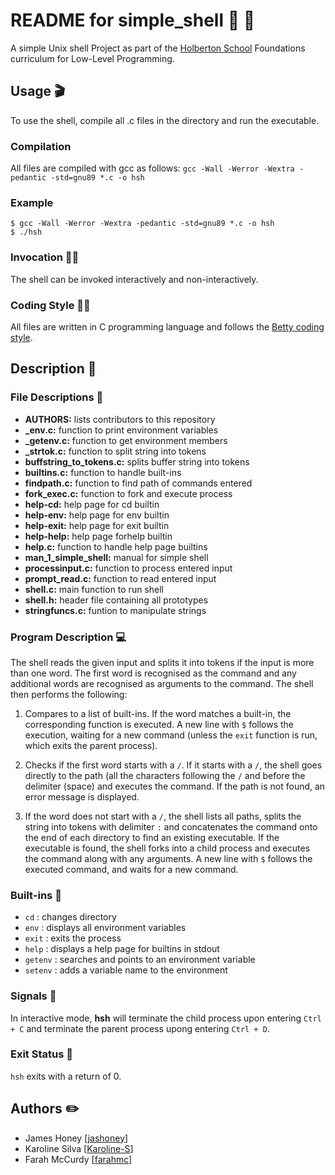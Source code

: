 # README for simple_shell :page_with_curl: :shell:

A simple Unix shell Project as part of the [Holberton School](https://holbertonschool.com.au/) Foundations curriculum for Low-Level Programming.

## Usage :clapper:
To use the shell, compile all .c files in the directory and run the executable.

### Compilation
All files are compiled with gcc as follows:
`gcc -Wall -Werror -Wextra -pedantic -std=gnu89 *.c -o hsh`

### Example
```
$ gcc -Wall -Werror -Wextra -pedantic -std=gnu89 *.c -o hsh
$ ./hsh
```

### Invocation :woman_technologist:
The shell can be invoked interactively and non-interactively.

### Coding Style :technologist:
All files are written in C programming language and follows the
[Betty coding style](https://github.com/holbertonschool/Betty/wiki).

## Description :speech_balloon:

### File Descriptions :floppy_disk:
- **AUTHORS:** lists contributors to this repository
- **_env.c:** function to print environment variables
- **_getenv.c:** function to get environment members
- **_strtok.c:** function to split string into tokens
- **buffstring_to_tokens.c:** splits buffer string into tokens
- **builtins.c:** function to handle built-ins
- **findpath.c:** function to find path of commands entered
- **fork_exec.c:** function to fork and execute process
- **help-cd:** help page for cd builtin
- **help-env:** help page for env builtin
- **help-exit:** help page for exit builtin
- **help-help:** help page forhelp builtin
- **help.c:** function to handle help page builtins
- **man_1_simple_shell:** manual for simple shell
- **processinput.c:** function to process entered input
- **prompt_read.c:** function to read entered input
- **shell.c:** main function to run shell
- **shell.h:** header file containing all prototypes
- **stringfuncs.c:** funtion to manipulate strings

### Program Description :computer:
The shell reads the given input and splits it into tokens if the input is more
than one word. The first word is recognised as the command and any additional
words are recognised as arguments to the command. The shell then performs the
following:

1. Compares to a list of built-ins. If the word matches a built-in, the
corresponding function is executed. A new line with `$` follows the
execution, waiting for a new command (unless the `exit` function is run,
which exits the parent process).

2. Checks if the first word starts with a `/`. If it starts with a
`/`, the shell goes directly to the path (all the characters following the
`/` and before the delimiter (space) and executes the command. If the path
is not found, an error message is displayed.

3. If the word does not start with a `/`, the shell lists all paths,
splits the string into tokens with delimiter `:` and concatenates the
command onto the end of each directory to find an existing executable. If the
executable is found, the shell forks into a child process and executes the
command along with any arguments. A new line with `$` follows the executed
command, and waits for a new command.

### Built-ins :battery:
- `cd` : changes directory
- `env` : displays all environment variables
- `exit` : exits the process
- `help` : displays a help page for builtins in stdout
- `getenv` : searches and points to an environment variable
- `setenv` : adds a variable name to the environment

### Signals :triangular_flag_on_post:
In interactive mode, **hsh** will terminate the child process upon entering
`Ctrl + C` and terminate the parent process upong entering `Ctrl + D`.

### Exit Status :wave:
`hsh` exits with a return of 0.

## Authors :pencil2:
- James Honey [[jashoney](https://github.com/jashoney)]
- Karoline Silva [[Karoline-S](https://github.com/Karoline-S)]
- Farah McCurdy [[farahmc](https://github.com/farahmc)]
